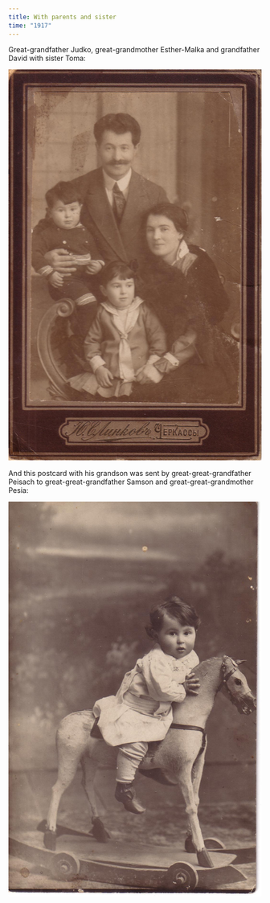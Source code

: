 ```yaml
---
title: With parents and sister
time: "1917"
---
```

Great-grandfather Judko, great-grandmother Esther-Malka
and grandfather David with sister Toma:

![family](/files/judka/photo/ded/photo0001.jpg)

And this postcard with his grandson was sent by great-great-grandfather
Peisach to great-great-grandfather Samson and great-great-grandmother Pesia:

![](/files/judka/photo/ded/photo0007.jpg)
<!-- ![](/files/judka/photo/ded/photo0008.jpg) -->
